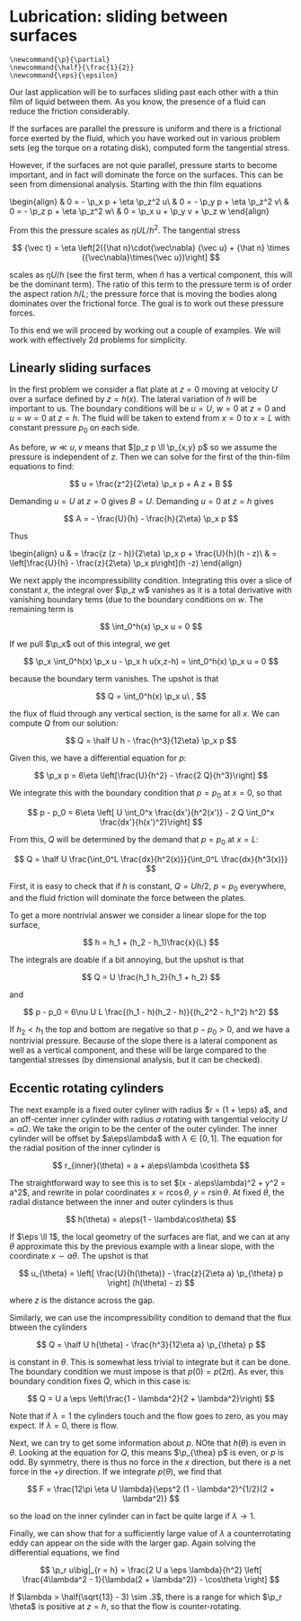 # Lubrication: sliding between surfaces

```{math}
\newcommand{\p}{\partial}
\newcommand{\half}{\frac{1}{2}}
\newcommand{\eps}{\epsilon}
```

Our last application will be to surfaces sliding past each other 
with a thin film of liquid between them. As you know, the presence
of a fluid can reduce the friction considerably.

If the surfaces are parallel the pressure is uniform and 
there is a frictional force exerted by the fluid, which you have 
worked out in various problem sets (eg the torque on
a rotating disk), computed form the tangential stress. 

However, if the surfaces are not quie parallel, pressure starts to become
important, and in fact will dominate the force on the surfaces. This can be
seen from dimensional analysis. Starting with the thin film equations

\begin{align}
	& 0 = - \p_x p + \eta \p_z^2 u\\
	& 0 = - \p_y p + \eta \p_z^2 v\\
	& 0 = - \p_z p + \eta \p_z^2 w\\
	& 0 = \p_x u + \p_y v + \p_z w
\end{align}

From this the pressure scales as $\eta U L/h^2$. The tangential stress 

$$
	{\vec t} = \eta \left[2({\hat n}\cdot{\vec\nabla} {\vec u} + {\hat n} \times
	({\vec\nabla}\times{\vec u})\right] 
$$

scales as $\eta U/h$ (see the first term, when ${\hat n}$ has a vertical
component, this will be the dominant term). The ratio of this term to the 
pressure term is of order the aspect ration $h/L$; the pressure force 
that is moving the bodies along dominates over the frictional force. The goal
is to work out these pressure forces.

To this end we will proceed by working out a couple of examples.
We will work with effectively 2d problems for simplicity.

## Linearly sliding surfaces

In the first problem we consider a flat plate at $z = 0$ moving at velocity
$U$ over a surface defined by $z = h(x)$. The lateral variation of $h$
will be important to us. The boundary conditions will be $u = U$, $w = 0$
at $z = 0$ and $u = w = 0$ at $z = h$. The fluid will be taken to extend
from $x = 0$ to $x = L$ with constant pressure $p_0$ on each side.

As before, $w \ll u, v$ means that $]p_z p \ll \p_{x,y} p$ so we assume
the pressure is independent of $z$. Then we can solve for the first of
the thin-film equations to find:

$$
	u = \frac{z^2}{2\eta} \p_x p + A z + B
$$

Demanding $u = U$ at $z = 0$ gives $B = U$. Demanding $u = 0$ at $z = h$ gives

$$ A = - \frac{U}{h} - \frac{h}{2\eta} \p_x p $$

Thus

\begin{align}
	u & = \frac{z (z - h)}{2\eta} \p_x p + \frac{U}{h}(h - z)\\
	& = \left[\frac{U}{h} - \frac{z}{2\eta} \p_x p\right](h -z)
\end{align}

We next apply the incompressibility condition. Integrating this over
a slice of constant $x$, the integral over $\p_z w$ vanishes as it is
a total derivative with vanishing boundary tems (due to the boundary
conditions on $w$. The remaining term is

$$
	\int_0^h(x) \p_x u = 0
$$

If we pull $\p_x$ out of this integral, we get 

$$
	\p_x \int_0^h(x) \p_x u - \p_x h u(x,z-h) = \int_0^h(x) \p_x u = 0
$$

because the boundary term vanishes. The upshot is that

$$
	Q = \int_0^h(x) \p_x u\ ,
$$

the flux of fluid through any vertical section, is the same for all $x$. We
can compute $Q$ from our solution:

$$
	Q = \half U h - \frac{h^3}{12\eta} \p_x p
$$

Given this, we have a differential equation for $p$:

$$
	\p_x p = 6\eta \left[\frac{U}{h^2} - \frac{2 Q}{h^3}\right]
$$

We integrate this with the boundary condition that $p = p_0$ at $x = 0$,
so that 

$$
	p - p_0 = 6\eta \left[ U \int_0^x \frac{dx'}{h^2(x')}
		- 2 Q \int_0^x \frac{dx'}{h(x')^2}\right]
$$

From this, $Q$ will be determined by the demand that $p = p_0$ at $x = L$:

$$
	Q = \half U \frac{\int_0^L \frac{dx}{h^2(x)}}{\int_0^L \frac{dx}{h^3(x)}}
$$

First, it is easy to check that if $h$ is constant, $Q = U h/2$, $p = p_0$
everywhere, and the fluid friction will dominate the force between the plates.

To get a more nontrivial answer we consider a linear slope for the top surface,

$$ h = h_1 + (h_2 - h_1)\frac{x}{L} $$

The integrals are doable if a bit annoying, but the upshot is that

$$
	Q = U \frac{h_1 h_2}{h_1 + h_2}
$$

and

$$
	p - p_0 = 6\nu U L \frac{(h_1 - h)(h_2 - h)}{(h_2^2 - h_1^2) h^2}
$$

If $h_2 < h_1$ the top and bottom are negative so that $p - p_0 > 0$,
and we have a nontrivial pressure. Because of the slope there is a lateral
component as well as a vertical component, and these will be large
compared to the tangential stresses (by dimensional analysis, but it 
can be checked).

## Eccentic rotating cylinders

The next example is a fixed outer cyliner with radius $r = (1 + \eps) a$,
and an off-center inner cylinder with radius $a$ rotating with
tangential velocity $U = a\Omega$. We take the origin to be the
center of the outer cylinder. The inner cylinder will be offset by
$a\eps\lambda$ with $\lambda \in [0,1]$. The equation for the
radial position of the inner cylinder is

$$
	r_{inner}(\theta) = a + a\eps\lambda \cos\theta
$$

The straightforward way to see this is to set 
$(x - a\eps\lambda)^2 + y^2 = a^2$, and rewrite in polar
coordinates $x = r \cos\theta$, $y = r\sin\theta$. At fixed
$\theta$, the radial distance between the inner and outer
cylinders is thus

$$
	h(\theta) = a\eps(1 - \lambda\cos\theta)
$$

If $\eps \ll 1$, the local geometry of the surfaces are flat, and
we can at any $\theta$ approximate this by the previous example with
a linear slope, with the coordinate $x \sim a\theta$. The upshot is that 

$$
	u_{\theta} = \left[ \frac{U}{h(\theta)} - \frac{z}{2\eta a} \p_{\theta} p
	\right] (h(\theta) - z)
$$

where $z$ is the distance across the gap. 

Similarly, we can use the incompressibility condition to demand that the
flux btween the cylinders

$$
	Q = \half U h(\theta) - \frac{h^3}{12\eta a} \p_{\theta} p 
$$

is constant in $\theta$. This is somewhat less trivial to integrate but
it can be done. The boundary condition we must impose is that 
$p(0) = p(2\pi)$.  As ever, this boundary condition fixes $Q$, which 
in this case is:

$$
	Q = U a \eps \left(\frac{1 - \lambda^2}{2 + \lambda^2}\right)
$$

Note that if $\lambda = 1$ the cylinders touch and the flow goes to zero, 
as you may expect. If $\lambda = 0$, there is flow.

Next, we can try to get some information about $p$. NOte that $h(\theta)$ is
even in $\theta$. Looking at the equation for $Q$, this means $\p_{\thea} p$ is
even, or $p$ is odd. By symmetry, there is thus no
force in the $x$ direction, but there is a net force in the $+y$ direction.
If we integrate $p(\theta)$, we find that

$$
	F = \frac{12\pi \eta U \lambda}{\eps^2 (1 - \lambda^2)^{1/2}(2 + \lambda^2)}
$$

so the load on the inner cylinder can in fact be quite large if $\lambda \to 1$.

Finally, we can show that for a sufficiently large value of $\lambda$ a
counterrotating eddy can appear on the side with the larger gap. Again
solving the differential equations, we find

$$
	\p_r u\big|_{r = h} = \frac{2 U a \eps \lambda}{h^2}
		\left[ \frac{4\lambda^2 - 1}{\lambda(2 + \lambda^2)} - \cos\theta
		\right]
$$

If $\lambda > \half(\sqrt{13} - 3) \sim .3$, there is a range
for which $\p_r \theta$ is positive at $z = h$, so that the flow
is counter-rotating.


